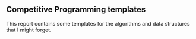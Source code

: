 ## Competitive Programming templates

This report contains some templates for the algorithms and data structures that I might forget. 